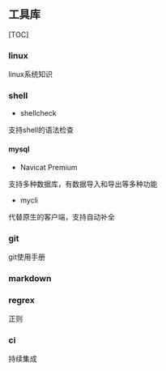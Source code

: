 ## 工具库

[TOC]

### linux

linux系统知识

### shell

- shellcheck

支持shell的语法检查


#### mysql

- Navicat Premium

支持多种数据库，有数据导入和导出等多种功能

- mycli

代替原生的客户端，支持自动补全


### git

git使用手册

### markdown


### regrex

正则

### ci

持续集成
